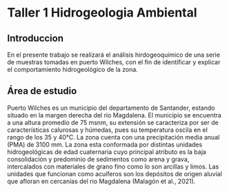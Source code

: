 # Taller 1 Hidrogeologia Ambiental

## Introduccion
En el presente trabajo se realizará el análisis hirdogeoquimico de una serie de muestras tomadas en puerto Wilches, 
con el fin de identificar y explicar el comportamiento hidrogeológico de la zona.

## Área de estudio
Puerto Wilches es un municipio del departamento de Santander, estando situado en la margen derecha del rio Magdalena. El municipio se encuentra a una altura promedio de 75 msnm, su extensión se caracteriza por ser de características calurosas y húmedas, pues su temperatura oscila en el rango de los 35 y 40°C. La zona cuenta con una precipitación media anual (PMA) de 3100 mm. La zona esta conformada por distintas unidades hidrogeológicas de edad cuaternaria cuyo principal atributo es la baja consolidación y predominio de sedimentos como arena y grava, intercalados con materiales de grano fino como lo son arcillas y limos. Las unidades que funcionan como acuíferos son los depósitos de origen aluvial que afloran en cercanías del rio Magdalena (Malagón et al., 2021).

